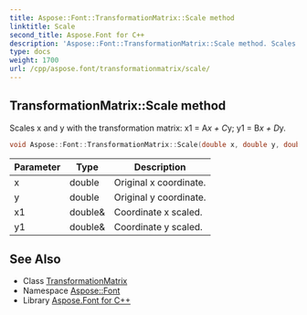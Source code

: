 ```yaml
---
title: Aspose::Font::TransformationMatrix::Scale method
linktitle: Scale
second_title: Aspose.Font for C++
description: 'Aspose::Font::TransformationMatrix::Scale method. Scales x and y with the transformation matrix: x1 = A*x + C*y; y1 = B*x + D*y in C++.'
type: docs
weight: 1700
url: /cpp/aspose.font/transformationmatrix/scale/
---
```

## TransformationMatrix::Scale method


Scales x and y with the transformation matrix: x1 = A*x + C*y; y1 = B*x + D*y.

```cpp
void Aspose::Font::TransformationMatrix::Scale(double x, double y, double &x1, double &y1)
```


| Parameter | Type | Description |
| --- | --- | --- |
| x | double | Original x coordinate. |
| y | double | Original y coordinate. |
| x1 | double\& | Coordinate x scaled. |
| y1 | double\& | Coordinate y scaled. |

## See Also

* Class [TransformationMatrix](../)
* Namespace [Aspose::Font](../../)
* Library [Aspose.Font for C++](../../../)
